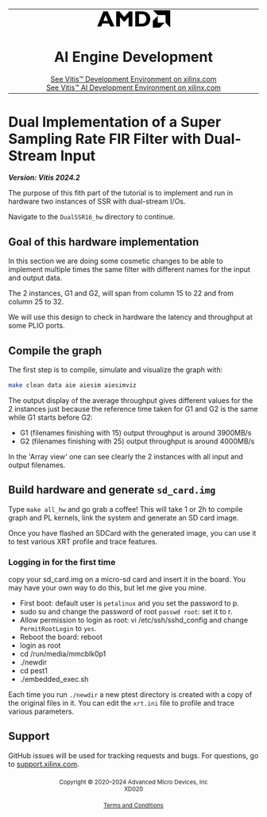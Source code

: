 ﻿<table class="sphinxhide" width="100%">
 <tr width="100%">
    <td align="center"><img src="https://raw.githubusercontent.com/Xilinx/Image-Collateral/main/xilinx-logo.png" width="30%"/><h1>AI Engine Development</h1>
    <a href="https://www.xilinx.com/products/design-tools/vitis.html">See Vitis™ Development Environment on xilinx.com</br></a>
    <a href="https://www.xilinx.com/products/design-tools/vitis/vitis-ai.html">See Vitis™ AI Development Environment on xilinx.com</a>
    </td>
 </tr>
</table>

# Dual Implementation of a Super Sampling Rate FIR Filter with Dual-Stream Input

***Version: Vitis 2024.2***

The purpose of this fith part of the tutorial is to implement and run in hardware two instances of SSR with dual-stream I/Os.

Navigate to the `DualSSR16_hw` directory to continue.

## Goal of this hardware implementation

In this section we are doing some cosmetic changes to be able to implement multiple times the same filter with different names for the input and output data.

The 2 instances, G1 and G2, will span from column 15 to 22 and from column 25 to 32.

We will use this design to check in hardware the latency and throughput at some PLIO ports.


## Compile the graph

The first step is to compile, simulate and visualize the graph with:

```BASH
make clean data aie aiesim aiesimviz
```
The output display of the average throughput gives different values for the 2 instances just because the reference time taken for G1 and G2 is the same while G1 starts before G2:

- G1 (filenames finishing with 15) output throughput is around 3900MB/s
- G2 (filenames finishing with 25) output throughput is around 4000MB/s

In the 'Array view' one can see clearly the 2 instances with all input and output filenames.


## Build hardware and generate `sd_card.img`

Type `make all_hw` and go grab a coffee! This will take 1 or 2h to compile graph and PL kernels, link the system and generate an SD card image.

Once you have flashed an SDCard with the generated image, you can use it to test various XRT profile and trace features.

### Logging in for the first time

copy your sd_card.img on a micro-sd card and insert it in the board. You may have your own way to do this, but let me give you mine.

- First boot: default user is `petalinux` and you set the password to p.
- sudo su and change the password of root `passwd root`: set it to r.
- Allow permission to login as root: vi /etc/ssh/sshd_config and change `PermitRootLogin` to `yes`.
- Reboot the board: reboot
- login as root
- cd /run/media/mmcblk0p1
- ./newdir
- cd pest1
- ./embedded_exec.sh

Each time you run `./newdir` a new ptest directory is created with a copy of the original files in it. You can edit the `xrt.ini` file to profile and trace various parameters.





## Support

GitHub issues will be used for tracking requests and bugs. For questions, go to [support.xilinx.com](https://support.xilinx.com/).

<p class="sphinxhide" align="center"><sub>Copyright © 2020–2024 Advanced Micro Devices, Inc</sub><br><sup>XD020</sup></br></p>

<p class="sphinxhide" align="center"><sup><a href="https://www.amd.com/en/corporate/copyright">Terms and Conditions</a></sup></p>
